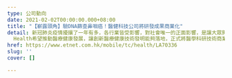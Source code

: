 ```yaml
---
type: 公司動向
date: 2021-02-02T00:00:00.000+08:00
title: "【嶄露頭角】驗DNA篩查鼻咽癌！醫健科技公司將研發成果商業化"
detail: 新冠肺炎疫情擾攘了一年有多，各行業皆受影響，對社會唯一的正面影響，是讓大眾開始意識到衞生健康的重要。同時，不少醫療健康科技技術公司，亦開始在市場中嶄露頭角。Take2
  Health希望推動醫療健康發展，讓創新醫療健康技術發明能夠落地，正式將醫學科研技術商業化。
href: https://www.etnet.com.hk/mobile/tc/health/LA70336
slug: ''
cover: []

---
```

